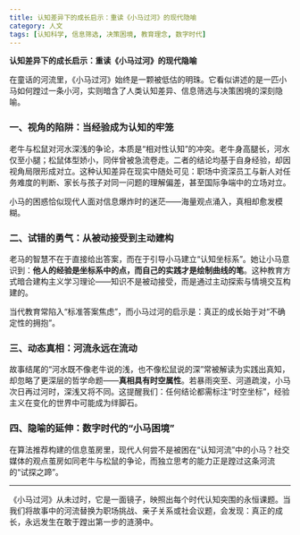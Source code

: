 ```yaml
---
title: 认知差异下的成长启示：重读《小马过河》的现代隐喻
category: 人文
tags: [认知科学, 信息筛选, 决策困境, 教育理念, 数字时代]
---
```

**认知差异下的成长启示：重读《小马过河》的现代隐喻**  

在童话的河流里，《小马过河》始终是一颗被低估的明珠。它看似讲述的是一匹小马如何蹚过一条小河，实则暗含了人类认知差异、信息筛选与决策困境的深刻隐喻。  

### 一、视角的陷阱：当经验成为认知的牢笼  
老牛与松鼠对河水深浅的争论，本质是“相对性认知”的冲突。老牛身高腿长，河水仅至小腿；松鼠体型娇小，同伴曾被急流卷走。二者的结论均基于自身经验，却因视角局限形成对立。这种认知差异在现实中随处可见：职场中资深员工与新人对任务难度的判断、家长与孩子对同一问题的理解偏差，甚至国际争端中的立场对立。  

小马的困惑恰似现代人面对信息爆炸时的迷茫——海量观点涌入，真相却愈发模糊。  

### 二、试错的勇气：从被动接受到主动建构  
老马的智慧不在于直接给出答案，而在于引导小马建立“认知坐标系”。她让小马意识到：**他人的经验是坐标系中的点，而自己的实践才是绘制曲线的笔**。这种教育方式暗合建构主义学习理论——知识不是被动接受，而是通过主动探索与情境交互构建的。  

当代教育常陷入“标准答案焦虑”，而小马过河的启示是：真正的成长始于对“不确定性的拥抱”。  

### 三、动态真相：河流永远在流动  
故事结尾的“河水既不像老牛说的浅，也不像松鼠说的深”常被解读为实践出真知，却忽略了更深层的哲学命题——**真相具有时空属性**。若暴雨突至、河道疏浚，小马次日再过河时，深浅又将不同。这提醒我们：任何结论都需标注“时空坐标”，经验主义在变化的世界中可能成为绊脚石。  

### 四、隐喻的延伸：数字时代的“小马困境”  
在算法推荐构建的信息茧房里，现代人何尝不是被困在“认知河流”中的小马？社交媒体的观点茧房如同老牛与松鼠的争论，而独立思考的能力正是蹚过这条河流的“试探之蹄”。  

---  
《小马过河》从未过时，它是一面镜子，映照出每个时代认知突围的永恒课题。当我们将故事中的河流替换为职场挑战、亲子关系或社会议题，会发现：真正的成长，永远发生在敢于蹚出第一步的涟漪中。